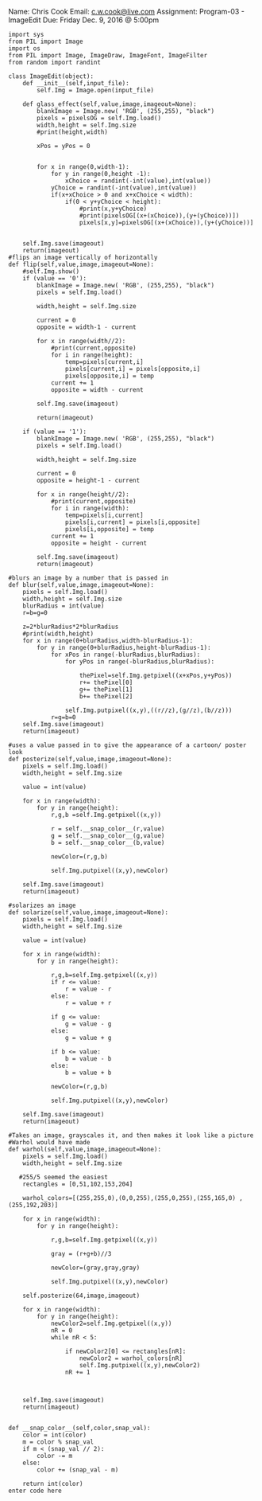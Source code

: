 

Name: Chris Cook
Email: c.w.cook@live.com
Assignment: Program-03 - ImageEdit
Due: Friday Dec. 9, 2016 @ 5:00pm


    import sys
    from PIL import Image
    import os
    from PIL import Image, ImageDraw, ImageFont, ImageFilter
    from random import randint
    
    class ImageEdit(object):
        def __init__(self,input_file):
            self.Img = Image.open(input_file)
        
        def glass_effect(self,value,image,imageout=None):
            blankImage = Image.new( 'RGB', (255,255), "black")
            pixels = pixelsOG = self.Img.load()
            width,height = self.Img.size  
            #print(height,width)		
            		
            xPos = yPos = 0
    		
    
            for x in range(0,width-1):
                for y in range(0,height -1):
                    xChoice = randint(-int(value),int(value))
                yChoice = randint(-int(value),int(value))
                if(x+xChoice > 0 and x+xChoice < width):
                    if(0 < y+yChoice < height):
                        #print(x,y+yChoice)
                        #print(pixelsOG[(x+(xChoice)),(y+(yChoice))])
                        pixels[x,y]=pixelsOG[(x+(xChoice)),(y+(yChoice))]
                        
           
        self.Img.save(imageout)
        return(imageout)
	#flips an image vertically of horizontally
    def flip(self,value,image,imageout=None):
        #self.Img.show()
        if (value == '0'):
            blankImage = Image.new( 'RGB', (255,255), "black")
            pixels = self.Img.load()
	
            width,height = self.Img.size
			
            current = 0
            opposite = width-1 - current	
			
            for x in range(width//2):
                #print(current,opposite)
                for i in range(height):
                    temp=pixels[current,i]
                    pixels[current,i] = pixels[opposite,i]
                    pixels[opposite,i] = temp
                current += 1
                opposite = width - current
        
            self.Img.save(imageout)
            
            return(imageout)
			
        if (value == '1'):
            blankImage = Image.new( 'RGB', (255,255), "black")
            pixels = self.Img.load()
	
            width,height = self.Img.size
			
            current = 0
            opposite = height-1 - current	
			
            for x in range(height//2):
                #print(current,opposite)
                for i in range(width):
                    temp=pixels[i,current]
                    pixels[i,current] = pixels[i,opposite]
                    pixels[i,opposite] = temp
                current += 1
                opposite = height - current
        
            self.Img.save(imageout)
            return(imageout)
		
	#blurs an image by a number that is passed in
    def blur(self,value,image,imageout=None):
        pixels = self.Img.load()
        width,height = self.Img.size     
        blurRadius = int(value)
        r=b=g=0
		
        z=2*blurRadius*2*blurRadius
        #print(width,height)
        for x in range(0+blurRadius,width-blurRadius-1):
            for y in range(0+blurRadius,height-blurRadius-1):
                for xPos in range(-blurRadius,blurRadius):
                    for yPos in range(-blurRadius,blurRadius):
                        
                        thePixel=self.Img.getpixel((x+xPos,y+yPos))
                        r+= thePixel[0]
                        g+= thePixel[1]
                        b+= thePixel[2]
			
                    self.Img.putpixel((x,y),((r//z),(g//z),(b//z)))
                r=g=b=0   
        self.Img.save(imageout)
        return(imageout)
        
	#uses a value passed in to give the appearance of a cartoon/ poster look
    def posterize(self,value,image,imageout=None):
        pixels = self.Img.load()
        width,height = self.Img.size
		
        value = int(value)
       
        for x in range(width):
            for y in range(height):
                r,g,b =self.Img.getpixel((x,y))
                
                r = self.__snap_color__(r,value)
                g = self.__snap_color__(g,value)
                b = self.__snap_color__(b,value)
				
                newColor=(r,g,b)
				
                self.Img.putpixel((x,y),newColor)
				
        self.Img.save(imageout)
        return(imageout)
        
	#solarizes an image 
    def solarize(self,value,image,imageout=None):
        pixels = self.Img.load()
        width,height = self.Img.size
		
        value = int(value)
		
        for x in range(width):
            for y in range(height):
                
                r,g,b=self.Img.getpixel((x,y))
                if r <= value:
                    r = value - r
                else: 
                    r = value + r
					
                if g <= value:
                    g = value - g
                else: 
                    g = value + g
					
                if b <= value:
                    b = value - b
                else: 
                    b = value + b
				
                newColor=(r,g,b)

                self.Img.putpixel((x,y),newColor)				
		
        self.Img.save(imageout)
        return(imageout)
        
	#Takes an image, grayscales it, and then makes it look like a picture 
	#Warhol would have made
    def warhol(self,value,image,imageout=None):
        pixels = self.Img.load()
        width,height = self.Img.size
       
	   #255/5 seemed the easiest
        rectangles = [0,51,102,153,204]
	
        warhol_colors=[(255,255,0),(0,0,255),(255,0,255),(255,165,0) ,(255,192,203)]
		
        for x in range(width):
            for y in range(height):
                
                r,g,b=self.Img.getpixel((x,y))
				
                gray = (r+g+b)//3
				
                newColor=(gray,gray,gray)

                self.Img.putpixel((x,y),newColor)
                    
        self.posterize(64,image,imageout)
				
        for x in range(width):
            for y in range(height):
                newColor2=self.Img.getpixel((x,y))
                nR = 0
                while nR < 5:
                    
                    if newColor2[0] <= rectangles[nR]:
                        newColor2 = warhol_colors[nR]
                        self.Img.putpixel((x,y),newColor2)
                    nR += 1
                        
        
        
        self.Img.save(imageout)
        return(imageout)

		
    def __snap_color__(self,color,snap_val):
        color = int(color)
        m = color % snap_val
        if m < (snap_val // 2):
            color -= m
        else:
            color += (snap_val - m)
                    
        return int(color)
    enter code here